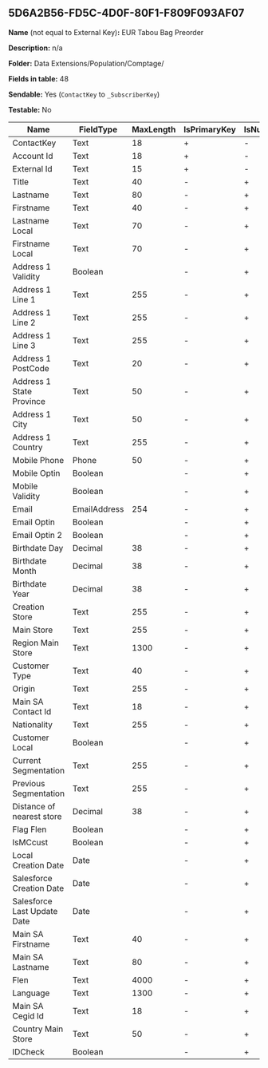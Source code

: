 ## 5D6A2B56-FD5C-4D0F-80F1-F809F093AF07

**Name** (not equal to External Key)**:** EUR Tabou Bag Preorder

**Description:** n/a

**Folder:** Data Extensions/Population/Comptage/

**Fields in table:** 48

**Sendable:** Yes (`ContactKey` to `_SubscriberKey`)

**Testable:** No

| Name | FieldType | MaxLength | IsPrimaryKey | IsNullable | DefaultValue |
| --- | --- | --- | --- | --- | --- |
| ContactKey | Text | 18 | + | - |  |
| Account Id | Text | 18 | + | - |  |
| External Id | Text | 15 | + | - |  |
| Title | Text | 40 | - | + |  |
| Lastname | Text | 80 | - | + |  |
| Firstname | Text | 40 | - | + |  |
| Lastname Local | Text | 70 | - | + |  |
| Firstname Local | Text | 70 | - | + |  |
| Address 1 Validity | Boolean |  | - | + |  |
| Address 1 Line 1 | Text | 255 | - | + |  |
| Address 1 Line 2 | Text | 255 | - | + |  |
| Address 1 Line 3 | Text | 255 | - | + |  |
| Address 1 PostCode | Text | 20 | - | + |  |
| Address 1 State Province | Text | 50 | - | + |  |
| Address 1 City | Text | 50 | - | + |  |
| Address 1 Country | Text | 255 | - | + |  |
| Mobile Phone | Phone | 50 | - | + |  |
| Mobile Optin | Boolean |  | - | + |  |
| Mobile Validity | Boolean |  | - | + |  |
| Email | EmailAddress | 254 | - | + |  |
| Email Optin | Boolean |  | - | + |  |
| Email Optin 2 | Boolean |  | - | + |  |
| Birthdate Day | Decimal | 38 | - | + |  |
| Birthdate Month | Decimal | 38 | - | + |  |
| Birthdate Year | Decimal | 38 | - | + |  |
| Creation Store | Text | 255 | - | + |  |
| Main Store | Text | 255 | - | + |  |
| Region Main Store | Text | 1300 | - | + |  |
| Customer Type | Text | 40 | - | + |  |
| Origin | Text | 255 | - | + |  |
| Main SA Contact Id | Text | 18 | - | + |  |
| Nationality | Text | 255 | - | + |  |
| Customer Local | Boolean |  | - | + |  |
| Current Segmentation | Text | 255 | - | + |  |
| Previous Segmentation | Text | 255 | - | + |  |
| Distance of nearest store | Decimal | 38 | - | + |  |
| Flag Flen | Boolean |  | - | + |  |
| IsMCcust | Boolean |  | - | + |  |
| Local Creation Date | Date |  | - | + |  |
| Salesforce Creation Date | Date |  | - | + |  |
| Salesforce Last Update Date | Date |  | - | + |  |
| Main SA Firstname | Text | 40 | - | + |  |
| Main SA Lastname | Text | 80 | - | + |  |
| Flen | Text | 4000 | - | + |  |
| Language | Text | 1300 | - | + |  |
| Main SA Cegid Id | Text | 18 | - | + |  |
| Country Main Store | Text | 50 | - | + |  |
| IDCheck | Boolean |  | - | + |  |
